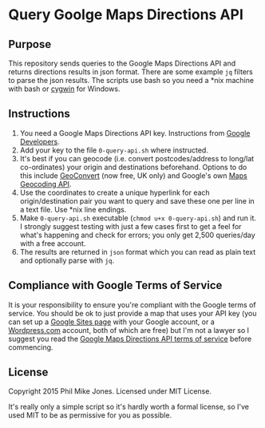 # Query Goolge Maps Directions API

## Purpose
This repository sends queries to the Google Maps Directions API and returns directions results in json format. There are some example `jq` filters to parse the json results. The scripts use bash so you need a *nix machine with bash or [cygwin](https://www.cygwin.com/) for Windows.

## Instructions
1. You need a Google Maps Directions API key. Instructions from [Google Developers](https://developers.google.com/maps/documentation/directions/get-api-key).
2. Add your key to the file `0-query-api.sh` where instructed.
3. It's best if you can geocode (i.e. convert postcodes/address to long/lat co-ordinates) your origin and destinations beforehand. Options to do this include [GeoConvert](http://geoconvert.mimas.ac.uk/) (now free, UK only) and Google's own [Maps Geocoding API](https://developers.google.com/maps/documentation/geocoding/intro).
4. Use the coordinates to create a unique hyperlink for each origin/destination pair you want to query and save these one per line in a text file. Use *nix line endings.
5. Make `0-query-api.sh` executable (`chmod u+x 0-query-api.sh`) and run it. I strongly suggest testing with just a few cases first to get a feel for what's happening and check for errors; you only get 2,500 queries/day with a free account.
6. The results are returned in `json` format which you can read as plain text and optionally parse with `jq`.

## Compliance with Google Terms of Service
It is your responsibility to ensure you're compliant with the Google terms of service. You should be ok to just provide a map that uses your API key (you can set up a [Google Sites page](https://sites.google.com/) with your Google account, or a [Wordpress.com](https://wordpress.com/) account, both of which are free) but I'm not a lawyer so I suggest you read the [Google Maps Directions API terms of service](https://developers.google.com/maps/terms#section_10) before commencing.

## License
Copyright 2015 Phil Mike Jones. Licensed under MIT License.

It's really only a simple script so it's hardly worth a formal license, so I've used MIT to be as permissive for you as possible.
